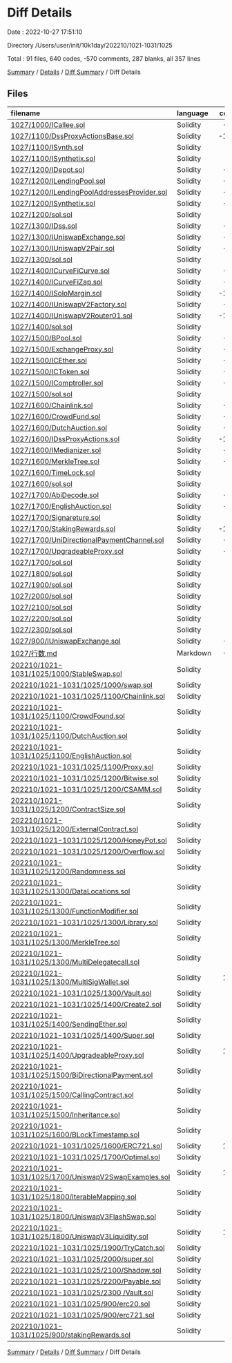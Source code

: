 # Diff Details

Date : 2022-10-27 17:51:10

Directory /Users/user/init/10k1day/202210/1021-1031/1025

Total : 91 files,  640 codes, -570 comments, 287 blanks, all 357 lines

[Summary](results.md) / [Details](details.md) / [Diff Summary](diff.md) / Diff Details

## Files
| filename | language | code | comment | blank | total |
| :--- | :--- | ---: | ---: | ---: | ---: |
| [1027/1000/ICallee.sol](/1027/1000/ICallee.sol) | Solidity | -11 | -15 | -5 | -31 |
| [1027/1100/DssProxyActionsBase.sol](/1027/1100/DssProxyActionsBase.sol) | Solidity | -168 | -28 | -38 | -234 |
| [1027/1100/ISynth.sol](/1027/1100/ISynth.sol) | Solidity | -7 | -5 | -5 | -17 |
| [1027/1100/ISynthetix.sol](/1027/1100/ISynthetix.sol) | Solidity | -9 | 0 | -8 | -17 |
| [1027/1200/IDepot.sol](/1027/1200/IDepot.sol) | Solidity | -14 | -12 | -2 | -28 |
| [1027/1200/ILendingPool.sol](/1027/1200/ILendingPool.sol) | Solidity | -17 | -16 | -4 | -37 |
| [1027/1200/ILendingPoolAddressesProvider.sol](/1027/1200/ILendingPoolAddressesProvider.sol) | Solidity | -11 | -9 | -3 | -23 |
| [1027/1200/ISynthetix.sol](/1027/1200/ISynthetix.sol) | Solidity | -22 | -19 | -3 | -44 |
| [1027/1200/sol.sol](/1027/1200/sol.sol) | Solidity | 0 | 0 | -1 | -1 |
| [1027/1300/IDss.sol](/1027/1300/IDss.sol) | Solidity | -48 | -23 | -8 | -79 |
| [1027/1300/IUniswapExchange.sol](/1027/1300/IUniswapExchange.sol) | Solidity | -17 | -14 | -3 | -34 |
| [1027/1300/IUniswapV2Pair.sol](/1027/1300/IUniswapV2Pair.sol) | Solidity | -29 | -19 | -4 | -52 |
| [1027/1300/sol.sol](/1027/1300/sol.sol) | Solidity | 0 | 0 | -1 | -1 |
| [1027/1400/ICurveFiCurve.sol](/1027/1400/ICurveFiCurve.sol) | Solidity | -28 | -25 | -4 | -57 |
| [1027/1400/ICurveFiZap.sol](/1027/1400/ICurveFiZap.sol) | Solidity | -11 | -9 | -2 | -22 |
| [1027/1400/ISoloMargin.sol](/1027/1400/ISoloMargin.sol) | Solidity | -106 | -64 | -17 | -187 |
| [1027/1400/IUniswapV2Factory.sol](/1027/1400/IUniswapV2Factory.sol) | Solidity | -10 | -7 | -4 | -21 |
| [1027/1400/IUniswapV2Router01.sol](/1027/1400/IUniswapV2Router01.sol) | Solidity | -100 | -16 | -3 | -119 |
| [1027/1400/sol.sol](/1027/1400/sol.sol) | Solidity | 0 | 0 | -1 | -1 |
| [1027/1500/BPool.sol](/1027/1500/BPool.sol) | Solidity | -46 | -46 | -2 | -94 |
| [1027/1500/ExchangeProxy.sol](/1027/1500/ExchangeProxy.sol) | Solidity | -56 | -6 | -4 | -66 |
| [1027/1500/ICEther.sol](/1027/1500/ICEther.sol) | Solidity | -14 | -12 | -3 | -29 |
| [1027/1500/ICToken.sol](/1027/1500/ICToken.sol) | Solidity | -14 | -12 | -3 | -29 |
| [1027/1500/IComptroller.sol](/1027/1500/IComptroller.sol) | Solidity | -22 | -20 | -13 | -55 |
| [1027/1500/sol.sol](/1027/1500/sol.sol) | Solidity | 0 | 0 | -1 | -1 |
| [1027/1600/Chainlink.sol](/1027/1600/Chainlink.sol) | Solidity | -25 | -5 | -6 | -36 |
| [1027/1600/CrowdFund.sol](/1027/1600/CrowdFund.sol) | Solidity | -96 | -30 | -24 | -150 |
| [1027/1600/DutchAuction.sol](/1027/1600/DutchAuction.sol) | Solidity | -47 | -32 | -10 | -89 |
| [1027/1600/IDssProxyActions.sol](/1027/1600/IDssProxyActions.sol) | Solidity | -144 | -64 | -13 | -221 |
| [1027/1600/IMedianizer.sol](/1027/1600/IMedianizer.sol) | Solidity | -19 | -16 | -2 | -37 |
| [1027/1600/MerkleTree.sol](/1027/1600/MerkleTree.sol) | Solidity | -19 | -14 | -3 | -36 |
| [1027/1600/TimeLock.sol](/1027/1600/TimeLock.sol) | Solidity | -4 | 0 | -1 | -5 |
| [1027/1600/sol.sol](/1027/1600/sol.sol) | Solidity | 0 | 0 | -1 | -1 |
| [1027/1700/AbiDecode.sol](/1027/1700/AbiDecode.sol) | Solidity | -15 | -10 | -4 | -29 |
| [1027/1700/EnglishAuction.sol](/1027/1700/EnglishAuction.sol) | Solidity | -63 | -6 | -16 | -85 |
| [1027/1700/Signareture.sol](/1027/1700/Signareture.sol) | Solidity | 0 | 0 | -1 | -1 |
| [1027/1700/StakingRewards.sol](/1027/1700/StakingRewards.sol) | Solidity | -105 | -37 | -7 | -149 |
| [1027/1700/UniDirectionalPaymentChannel.sol](/1027/1700/UniDirectionalPaymentChannel.sol) | Solidity | -44 | -10 | -14 | -68 |
| [1027/1700/UpgradeableProxy.sol](/1027/1700/UpgradeableProxy.sol) | Solidity | -16 | -2 | -6 | -24 |
| [1027/1700/sol.sol](/1027/1700/sol.sol) | Solidity | 0 | 0 | -1 | -1 |
| [1027/1800/sol.sol](/1027/1800/sol.sol) | Solidity | 0 | 0 | -1 | -1 |
| [1027/1900/sol.sol](/1027/1900/sol.sol) | Solidity | 0 | 0 | -1 | -1 |
| [1027/2000/sol.sol](/1027/2000/sol.sol) | Solidity | 0 | 0 | -1 | -1 |
| [1027/2100/sol.sol](/1027/2100/sol.sol) | Solidity | 0 | 0 | -1 | -1 |
| [1027/2200/sol.sol](/1027/2200/sol.sol) | Solidity | 0 | 0 | -1 | -1 |
| [1027/2300/sol.sol](/1027/2300/sol.sol) | Solidity | 0 | 0 | -1 | -1 |
| [1027/900/IUniswapExchange.sol](/1027/900/IUniswapExchange.sol) | Solidity | -37 | -10 | -2 | -49 |
| [1027/行数.md](/1027/%E8%A1%8C%E6%95%B0.md) | Markdown | -16 | 0 | -1 | -17 |
| [202210/1021-1031/1025/1000/StableSwap.sol](/202210/1021-1031/1025/1000/StableSwap.sol) | Solidity | 40 | 1 | 10 | 51 |
| [202210/1021-1031/1025/1000/swap.sol](/202210/1021-1031/1025/1000/swap.sol) | Solidity | 14 | 7 | 4 | 25 |
| [202210/1021-1031/1025/1100/Chainlink.sol](/202210/1021-1031/1025/1100/Chainlink.sol) | Solidity | 43 | 0 | 11 | 54 |
| [202210/1021-1031/1025/1100/CrowdFound.sol](/202210/1021-1031/1025/1100/CrowdFound.sol) | Solidity | 92 | 0 | 23 | 115 |
| [202210/1021-1031/1025/1100/DutchAuction.sol](/202210/1021-1031/1025/1100/DutchAuction.sol) | Solidity | 46 | 0 | 9 | 55 |
| [202210/1021-1031/1025/1100/EnglishAuction.sol](/202210/1021-1031/1025/1100/EnglishAuction.sol) | Solidity | 15 | 0 | 6 | 21 |
| [202210/1021-1031/1025/1100/Proxy.sol](/202210/1021-1031/1025/1100/Proxy.sol) | Solidity | 36 | 0 | 11 | 47 |
| [202210/1021-1031/1025/1200/Bitwise.sol](/202210/1021-1031/1025/1200/Bitwise.sol) | Solidity | 27 | 0 | 11 | 38 |
| [202210/1021-1031/1025/1200/CSAMM.sol](/202210/1021-1031/1025/1200/CSAMM.sol) | Solidity | 68 | 0 | 10 | 78 |
| [202210/1021-1031/1025/1200/ContractSize.sol](/202210/1021-1031/1025/1200/ContractSize.sol) | Solidity | 31 | 0 | 7 | 38 |
| [202210/1021-1031/1025/1200/ExternalContract.sol](/202210/1021-1031/1025/1200/ExternalContract.sol) | Solidity | 20 | 0 | 8 | 28 |
| [202210/1021-1031/1025/1200/HoneyPot.sol](/202210/1021-1031/1025/1200/HoneyPot.sol) | Solidity | 46 | 0 | 14 | 60 |
| [202210/1021-1031/1025/1200/Overflow.sol](/202210/1021-1031/1025/1200/Overflow.sol) | Solidity | 30 | 0 | 10 | 40 |
| [202210/1021-1031/1025/1200/Randomness.sol](/202210/1021-1031/1025/1200/Randomness.sol) | Solidity | 24 | 0 | 6 | 30 |
| [202210/1021-1031/1025/1300/DataLocations.sol](/202210/1021-1031/1025/1300/DataLocations.sol) | Solidity | 31 | 0 | 6 | 37 |
| [202210/1021-1031/1025/1300/FunctionModifier.sol](/202210/1021-1031/1025/1300/FunctionModifier.sol) | Solidity | 35 | 0 | 10 | 45 |
| [202210/1021-1031/1025/1300/Library.sol](/202210/1021-1031/1025/1300/Library.sol) | Solidity | 36 | 0 | 14 | 50 |
| [202210/1021-1031/1025/1300/MerkleTree.sol](/202210/1021-1031/1025/1300/MerkleTree.sol) | Solidity | 47 | 0 | 9 | 56 |
| [202210/1021-1031/1025/1300/MultiDelegatecall.sol](/202210/1021-1031/1025/1300/MultiDelegatecall.sol) | Solidity | 64 | 0 | 17 | 81 |
| [202210/1021-1031/1025/1300/MultiSigWallet.sol](/202210/1021-1031/1025/1300/MultiSigWallet.sol) | Solidity | 113 | 0 | 27 | 140 |
| [202210/1021-1031/1025/1300/Vault.sol](/202210/1021-1031/1025/1300/Vault.sol) | Solidity | 31 | 0 | 8 | 39 |
| [202210/1021-1031/1025/1400/Create2.sol](/202210/1021-1031/1025/1400/Create2.sol) | Solidity | 27 | 0 | 7 | 34 |
| [202210/1021-1031/1025/1400/SendingEther.sol](/202210/1021-1031/1025/1400/SendingEther.sol) | Solidity | 19 | 0 | 5 | 24 |
| [202210/1021-1031/1025/1400/Super.sol](/202210/1021-1031/1025/1400/Super.sol) | Solidity | 34 | 0 | 11 | 45 |
| [202210/1021-1031/1025/1400/UpgradeableProxy.sol](/202210/1021-1031/1025/1400/UpgradeableProxy.sol) | Solidity | 141 | 0 | 44 | 185 |
| [202210/1021-1031/1025/1500/BiDirectionalPayment.sol](/202210/1021-1031/1025/1500/BiDirectionalPayment.sol) | Solidity | 67 | 0 | 16 | 83 |
| [202210/1021-1031/1025/1500/CallingContract.sol](/202210/1021-1031/1025/1500/CallingContract.sol) | Solidity | 28 | 0 | 9 | 37 |
| [202210/1021-1031/1025/1500/Inheritance.sol](/202210/1021-1031/1025/1500/Inheritance.sol) | Solidity | 36 | 0 | 11 | 47 |
| [202210/1021-1031/1025/1600/BLockTimestamp.sol](/202210/1021-1031/1025/1600/BLockTimestamp.sol) | Solidity | 14 | 0 | 6 | 20 |
| [202210/1021-1031/1025/1600/ERC721.sol](/202210/1021-1031/1025/1600/ERC721.sol) | Solidity | 104 | 0 | 35 | 139 |
| [202210/1021-1031/1025/1700/Optimal.sol](/202210/1021-1031/1025/1700/Optimal.sol) | Solidity | 61 | 0 | 15 | 76 |
| [202210/1021-1031/1025/1700/UniswapV2SwapExamples.sol](/202210/1021-1031/1025/1700/UniswapV2SwapExamples.sol) | Solidity | 100 | 0 | 24 | 124 |
| [202210/1021-1031/1025/1800/IterableMapping.sol](/202210/1021-1031/1025/1800/IterableMapping.sol) | Solidity | 84 | 1 | 22 | 107 |
| [202210/1021-1031/1025/1800/UniswapV3FlashSwap.sol](/202210/1021-1031/1025/1800/UniswapV3FlashSwap.sol) | Solidity | 51 | 7 | 10 | 68 |
| [202210/1021-1031/1025/1800/UniswapV3Liquidity.sol](/202210/1021-1031/1025/1800/UniswapV3Liquidity.sol) | Solidity | 166 | 0 | 29 | 195 |
| [202210/1021-1031/1025/1900/TryCatch.sol](/202210/1021-1031/1025/1900/TryCatch.sol) | Solidity | 20 | 0 | 10 | 30 |
| [202210/1021-1031/1025/2000/super.sol](/202210/1021-1031/1025/2000/super.sol) | Solidity | 38 | 17 | 12 | 67 |
| [202210/1021-1031/1025/2100/Shadow.sol](/202210/1021-1031/1025/2100/Shadow.sol) | Solidity | 12 | 8 | 6 | 26 |
| [202210/1021-1031/1025/2200/Payable.sol](/202210/1021-1031/1025/2200/Payable.sol) | Solidity | 15 | 1 | 1 | 17 |
| [202210/1021-1031/1025/2300 /Vault.sol](/202210/1021-1031/1025/2300%20/Vault.sol) | Solidity | 0 | 0 | 1 | 1 |
| [202210/1021-1031/1025/900/erc20.sol](/202210/1021-1031/1025/900/erc20.sol) | Solidity | 39 | 0 | 8 | 47 |
| [202210/1021-1031/1025/900/erc721.sol](/202210/1021-1031/1025/900/erc721.sol) | Solidity | 11 | 0 | 5 | 16 |
| [202210/1021-1031/1025/900/stakingRewards.sol](/202210/1021-1031/1025/900/stakingRewards.sol) | Solidity | 94 | 1 | 29 | 124 |

[Summary](results.md) / [Details](details.md) / [Diff Summary](diff.md) / Diff Details